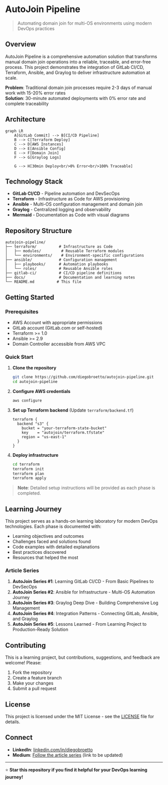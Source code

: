 # AutoJoin Pipeline

> Automating domain join for multi-OS environments using modern DevOps practices

## Overview

AutoJoin Pipeline is a comprehensive automation solution that transforms manual domain join operations into a reliable, traceable, and error-free process. This project demonstrates the integration of GitLab CI/CD, Terraform, Ansible, and Graylog to deliver infrastructure automation at scale.

**Problem**: Traditional domain join processes require 2-3 days of manual work with 15-20% error rates  
**Solution**: 30-minute automated deployments with 0% error rate and complete traceability

## Architecture

```mermaid
graph LR
    A[GitLab Commit] --> B[CI/CD Pipeline]
    B --> C[Terraform Deploy]
    C --> D[AWS Instances]
    D --> E[Ansible Config]
    E --> F[Domain Join]
    F --> G[Graylog Logs]
    
    G --> H[30min Deploy<br/>0% Error<br/>100% Traceable]
```

## Technology Stack

- **GitLab CI/CD** - Pipeline automation and DevSecOps
- **Terraform** - Infrastructure as Code for AWS provisioning
- **Ansible** - Multi-OS configuration management and domain join
- **Graylog** - Centralized logging and observability
- **Mermaid** - Documentation as Code with visual diagrams

## Repository Structure

```
autojoin-pipeline/
├── terraform/          # Infrastructure as Code
│   ├── modules/         # Reusable Terraform modules
│   └── environments/    # Environment-specific configurations
├── ansible/            # Configuration management
│   ├── playbooks/      # Automation playbooks
│   └── roles/          # Reusable Ansible roles
├── gitlab-ci/          # CI/CD pipeline definitions
├── docs/               # Documentation and learning notes
└── README.md          # This file
```

## Getting Started

### Prerequisites

- AWS Account with appropriate permissions
- GitLab account (GitLab.com or self-hosted)
- Terraform >= 1.0
- Ansible >= 2.9
- Domain Controller accessible from AWS VPC

### Quick Start

1. **Clone the repository**
   ```bash
   git clone https://github.com/diegobroetto/autojoin-pipeline.git
   cd autojoin-pipeline
   ```

2. **Configure AWS credentials**
   ```bash
   aws configure
   ```

3. **Set up Terraform backend** (Update `terraform/backend.tf`)
   ```hcl
   terraform {
     backend "s3" {
       bucket = "your-terraform-state-bucket"
       key    = "autojoin/terraform.tfstate"
       region = "us-east-1"
     }
   }
   ```

4. **Deploy infrastructure**
   ```bash
   cd terraform
   terraform init
   terraform plan
   terraform apply
   ```

> **Note**: Detailed setup instructions will be provided as each phase is completed.

## Learning Journey

This project serves as a hands-on learning laboratory for modern DevOps technologies. Each phase is documented with:

- Learning objectives and outcomes
- Challenges faced and solutions found
- Code examples with detailed explanations
- Best practices discovered
- Resources that helped the most

### Article Series

1. **AutoJoin Series #1**: Learning GitLab CI/CD - From Basic Pipelines to DevSecOps
2. **AutoJoin Series #2**: Ansible for Infrastructure - Multi-OS Automation Journey
3. **AutoJoin Series #3**: Graylog Deep Dive - Building Comprehensive Log Management
4. **AutoJoin Series #4**: Integration Patterns - Connecting GitLab, Ansible, and Graylog
5. **AutoJoin Series #5**: Lessons Learned - From Learning Project to Production-Ready Solution

## Contributing

This is a learning project, but contributions, suggestions, and feedback are welcome! Please:

1. Fork the repository
2. Create a feature branch
3. Make your changes
4. Submit a pull request

## License

This project is licensed under the MIT License - see the [LICENSE](LICENSE) file for details.

## Connect

- **LinkedIn**: [linkedin.com/in/diegobroetto](https://linkedin.com/in/diegobroetto)
- **Medium**: [Follow the article series](#) (link to be updated)

---

⭐ **Star this repository if you find it helpful for your DevOps learning journey!**